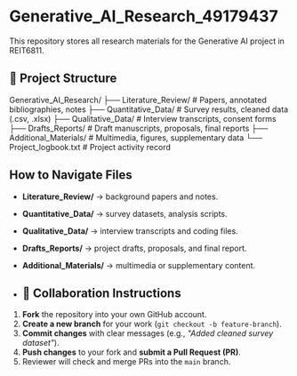 # Generative_AI_Research_49179437

This repository stores all research materials for the Generative AI project in REIT6811.  

## 📂 Project Structure
Generative_AI_Research/
├── Literature_Review/ # Papers, annotated bibliographies, notes
├── Quantitative_Data/ # Survey results, cleaned data (.csv, .xlsx)
├── Qualitative_Data/ # Interview transcripts, consent forms
├── Drafts_Reports/ # Draft manuscripts, proposals, final reports
├── Additional_Materials/ # Multimedia, figures, supplementary data
└── Project_logbook.txt # Project activity record

## How to Navigate Files
- **Literature_Review/** → background papers and notes.  
- **Quantitative_Data/** → survey datasets, analysis scripts.  
- **Qualitative_Data/** → interview transcripts and coding files.  
- **Drafts_Reports/** → project drafts, proposals, and final report.  
- **Additional_Materials/** → multimedia or supplementary content.

- ## 👥 Collaboration Instructions
1. **Fork** the repository into your own GitHub account.  
2. **Create a new branch** for your work (`git checkout -b feature-branch`).  
3. **Commit changes** with clear messages (e.g., *"Added cleaned survey dataset"*).  
4. **Push changes** to your fork and **submit a Pull Request (PR)**.  
5. Reviewer will check and merge PRs into the `main` branch. 


